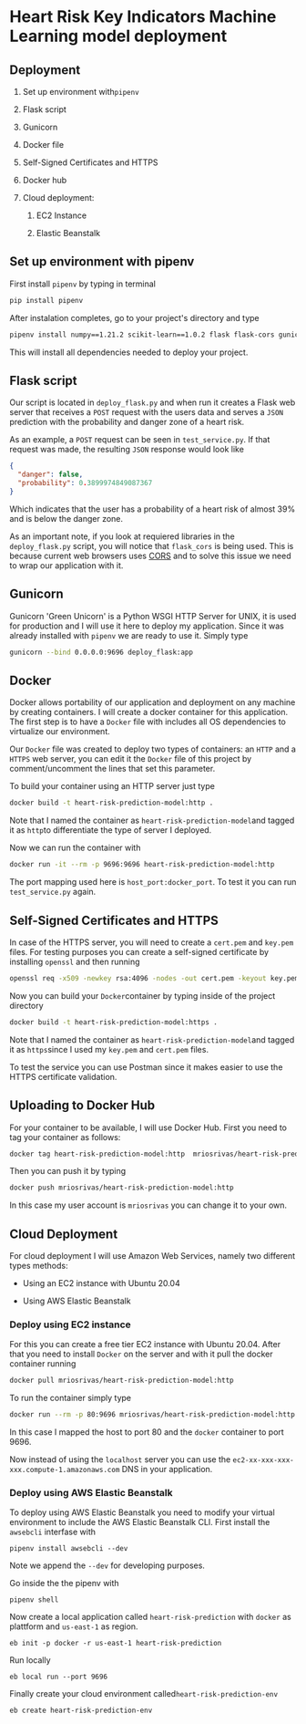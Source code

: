 # Heart Risk Key Indicators Machine Learning model deployment

## Deployment

1. Set up environment with`pipenv`

2. Flask script

3. Gunicorn

4. Docker file

5. Self-Signed Certificates and HTTPS

6. Docker hub

7. Cloud deployment:
   
   1. EC2 Instance
   
   2. Elastic Beanstalk

## Set up environment with pipenv

First install `pipenv` by typing in terminal

```bash
pip install pipenv
```

After instalation completes, go to your project's directory and type

```bash
pipenv install numpy==1.21.2 scikit-learn==1.0.2 flask flask-cors gunicorn
```

This will install all dependencies needed to deploy your project.

## Flask script

Our script is located in `deploy_flask.py` and when run it creates a Flask web server that receives a `POST` request with the users data and serves a `JSON` prediction with the probability and danger zone of a heart risk.

As an example, a `POST` request can be seen in `test_service.py`. If that request was made, the resulting `JSON` response would look like

```json
{
  "danger": false,
  "probability": 0.3899974849087367
}
```

Which indicates that the user has  a probability of a heart risk of almost 39% and is below the danger zone.

As an important note, if you look at requiered libraries in the `deploy_flask.py` script, you will notice that `flask_cors` is being used. This is because current web browsers uses [CORS](https://developer.mozilla.org/en-US/docs/Web/HTTP/CORS) and to solve this issue we need to wrap our application with it.

## Gunicorn

Gunicorn 'Green Unicorn' is a Python WSGI HTTP Server for UNIX, it is used for production and I will use it here to deploy my application. Since it was already installed with `pipenv` we are ready to use it. Simply type

```bash
gunicorn --bind 0.0.0.0:9696 deploy_flask:app
```

## Docker

Docker allows portability of our application and deployment on any machine by creating containers. I will create a docker container for this application. The first step is to have a `Docker` file with includes all OS dependencies to virtualize our environment. 

Our `Docker` file was created to deploy two types of containers: an `HTTP` and a `HTTPS` web server, you can edit it the `Docker` file of this project by comment/uncomment the lines that set this parameter.

To build your container using an HTTP server just type

```bash
docker build -t heart-risk-prediction-model:http .
```

Note that I named the container as `heart-risk-prediction-model`and tagged it as `http`to differentiate the type of server I deployed.

Now we can run the container with

```bash
docker run -it --rm -p 9696:9696 heart-risk-prediction-model:http
```

The port mapping used here is `host_port:docker_port`. To test it you can run `test_service.py` again.

## Self-Signed Certificates and HTTPS

In case of the HTTPS server, you will need to create a `cert.pem` and `key.pem` files. For testing purposes you can create a self-signed certificate by installing `openssl` and then running

```bash
openssl req -x509 -newkey rsa:4096 -nodes -out cert.pem -keyout key.pem -days 365
```

Now you can build your `Docker`container by typing inside of the project directory

```bash
docker build -t heart-risk-prediction-model:https .
```

Note that I named the container as `heart-risk-prediction-model`and tagged it as `https`since I used my `key.pem` and `cert.pem` files.

To test the service you can use Postman since it makes easier to use the HTTPS certificate validation.

## Uploading to Docker Hub

For your container to be available, I will use Docker Hub. First you need to tag your container as follows:

```bash
docker tag heart-risk-prediction-model:http  mriosrivas/heart-risk-prediction-model:http
```

Then you can push it by typing

```bash
docker push mriosrivas/heart-risk-prediction-model:http
```

In this case my user account is `mriosrivas` you can change it to your own.

## Cloud Deployment

For cloud deployment I will use Amazon Web Services, namely two different types methods:

* Using an EC2 instance with Ubuntu 20.04

* Using AWS Elastic Beanstalk

### Deploy using EC2 instance

For this you can create a free tier EC2 instance with Ubuntu 20.04. After that you need to install `Docker` on the server and with it pull the docker container running

```bash
docker pull mriosrivas/heart-risk-prediction-model:http
```

To run the container simply type

```bash
docker run --rm -p 80:9696 mriosrivas/heart-risk-prediction-model:http 
```

In this case I mapped the host to port 80 and the `docker` container to port 9696.

Now instead of using the `localhost` server you can use the `ec2-xx-xxx-xxx-xxx.compute-1.amazonaws.com` DNS in your application.

### Deploy using AWS Elastic Beanstalk

To deploy using AWS Elastic Beanstalk you need to modify your virtual environment to include the AWS Elastic Beanstalk CLI. First install the `awsebcli` interfase with

```shell
pipenv install awsebcli --dev
```

Note we append the `--dev` for developing purposes.

Go inside the the pipenv with

```shell
pipenv shell
```

Now create a local application called `heart-risk-prediction` with `docker` as plattform and `us-east-1` as region.

```shell
eb init -p docker -r us-east-1 heart-risk-prediction
```

Run locally

```shell
eb local run --port 9696
```

Finally create your cloud environment called`heart-risk-prediction-env`

```shell
eb create heart-risk-prediction-env
```